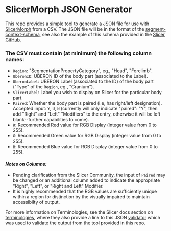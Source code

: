 # SlicerMorph JSON Generator

This repo provides a simple tool to generate a JSON file for use with [SlicerMorph](https://slicermorph.github.io/) from a CSV. The JSON file will be in the format of the [segment-context-schema](https://github.com/QIICR/dcmqi/blob/master/doc/schemas/segment-context-schema.json), see also the example of this schema provided in the [Slicer GitHub](https://github.com/Slicer/Slicer/blob/main/Modules/Loadable/Terminologies/Resources/SegmentationCategoryTypeModifier-DICOM-Master.json).

### The CSV must contain (at minimum) the following column names:
   - `Region`: "SegmentationPropertyCategory", eg., "Head", "Forelimb".
   - `UberonID`: UBERON ID of the body part (associated to the Label).
   - `UberonLabel`: UBERON Label (associated to the ID) of the body part ("Type" of the `Region`, eg., "Cranium").
   - `SlicerLabel`: Label you wish to display on Slicer for the particular body part.
   - `Paired`: Whether the body part is paired (i.e, has right/left designation). Accepted input: `Y`, `U`, `N` (currently will only indicate "paired": "Y", then add "Right" and "Left" "Modifiers" to the entry, otherwise it will be left blank--further capabilities to come).
   - `R`: Recommended Red value for RGB Display (integer value from 0 to 255).
   - `G`: Recommended Green value for RGB Display (integer value from 0 to 255).
   - `B`: Recommended Blue value for RGB Display (integer value from 0 to 255).
  
#### _Notes on Columns:_  
  - Pending clarification from the Slicer Community, the input of `Paired` may be changed or an additional column added to indicate the appropriate "Right", "Left", or "Right and Left" Modifier.
  - It is highly recommended that the RGB values are sufficiently unique within a region for distinction by the visually impaired to maintain accessibilty of output.
  
  
  For more information on Terminologies, see the Slicer docs section on [terminologies](https://slicer.readthedocs.io/en/latest/user_guide/modules/terminologies.html), where they also provide a link to this JSON [validator](https://qiicr.org/dcmqi/#/validators) which was used to validate the output from the tool provided in this repo.
